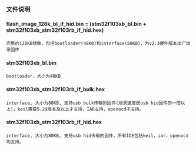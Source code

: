 ### 文件说明
#### flash_image_128k_bl_if_hid.bin = (stm32f103xb_bl.bin + stm32f103xb_stm32f103rb_if_hid.hex)  
    完整的128KB镜像，包括bootloader(48KB)和interface(80KB)，为v2.3硬件版本出厂烧录固件
#### stm32f103xb_bl.bin  
    bootloader，大小为48KB
#### stm32f103xb_stm32f103rb_if_bulk.hex  
    interface, 大小为80KB, 支持usb bulk传输的固件(烧录速度是usb hid固件的一倍以上)，keil需要5.29版本及以上才支持，IAR支持，openocd不支持。
#### stm32f103xb_stm32f103rb_if_hid.hex  
    interface, 大小为80KB, 支持usb hid传输的固件，所有IDE包括keil，iar，openocd均支持。
